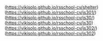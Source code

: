 
(https://vikisolo.github.io/rsschool-cv/shelter)
(https://vikisolo.github.io/rsschool-cv/js301/)
(https://vikisolo.github.io/rsschool-cv/js30/)
(https://vikisolo.github.io/rsschool-cv/js30)
(https://vikisolo.github.io/rsschool-cv/js302/)
(https://vikisolo.github.io/rsschool-cv/js302)
